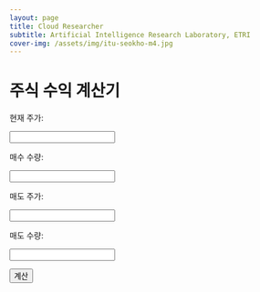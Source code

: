 ```yaml
---
layout: page
title: Cloud Researcher
subtitle: Artificial Intelligence Research Laboratory, ETRI
cover-img: /assets/img/itu-seokho-m4.jpg
---
```


<html>
<head>
  <title>주식 수익 계산기</title>
</head>
<body>
  <h1>주식 수익 계산기</h1>

  <p><label for="currentPrice">현재 주가:</label></p>
  <input type="number" id="currentPrice">

  <p><label for="buyQuantity">매수 수량:</label></p>
  <input type="number" id="buyQuantity">

  <p><label for="sellPrice">매도 주가:</label></p>
  <input type="number" id="sellPrice">

  <p><label for="sellQuantity">매도 수량:</label></p>
  <input type="number" id="sellQuantity">

  <button onclick="calculate()">계산</button>

  <p id="totalReturn"></p>
  <p id="totalProfit"></p>

  <script>
    function calculate() {
      var currentPrice = parseFloat(document.getElementById('currentPrice').value);
      var buyQuantity = parseFloat(document.getElementById('buyQuantity').value);
      var sellPrice = parseFloat(document.getElementById('sellPrice').value);
      var sellQuantity = parseFloat(document.getElementById('sellQuantity').value);

      var totalReturn = ((sellPrice - currentPrice) / currentPrice) * 100;
      var totalProfit = (sellPrice - currentPrice) * sellQuantity;

      document.getElementById('totalReturn').textContent = '총 수익률: ' + totalReturn.toFixed(2) + '%';
      document.getElementById('totalProfit').textContent = '총 수익 가격: ' + totalProfit.toFixed(2);
    }
  </script>
</body>
</html>


